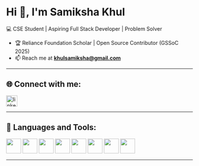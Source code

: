 # Hi 👋, I'm Samiksha Khul  
💻 CSE Student | Aspiring Full Stack Developer | Problem Solver  

- 🏆 Reliance Foundation Scholar | Open Source Contributor (GSSoC 2025)  
- 📫 Reach me at **khulsamiksha@gmail.com**  

---

## 🌐 Connect with me:
<p align="left">
<a href="https://linkedin.com/in/YOUR-LINKEDIN" target="blank">
  <img align="center" src="https://www.linkedin.com/in/samiksha-khul-65445832a/" alt="linkedin" height="30" width="30" />
</a>
</p>

---

## 🚀 Languages and Tools:
<p align="left">
<img src="https://cdn.jsdelivr.net/gh/devicons/devicon/icons/html5/html5-original.svg" height="40"/>
<img src="https://cdn.jsdelivr.net/gh/devicons/devicon/icons/css3/css3-original.svg" height="40"/>
<img src="https://cdn.jsdelivr.net/gh/devicons/devicon/icons/javascript/javascript-original.svg" height="40"/>
<img src="https://cdn.jsdelivr.net/gh/devicons/devicon/icons/c/c-original.svg" height="40"/>
<img src="https://cdn.jsdelivr.net/gh/devicons/devicon/icons/cplusplus/cplusplus-original.svg" height="40"/>
<img src="https://cdn.jsdelivr.net/gh/devicons/devicon/icons/python/python-original.svg" height="40"/>
<img src="https://cdn.jsdelivr.net/gh/devicons/devicon/icons/vscode/vscode-original.svg" height="40"/>
<img src="https://cdn.jsdelivr.net/gh/devicons/devicon/icons/git/git-original.svg" height="40"/>
</p>

---

